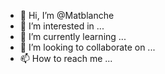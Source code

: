 - 👋 Hi, I’m @Matblanche
- 👀 I’m interested in ...
- 🌱 I’m currently learning ...
- 💞️ I’m looking to collaborate on ...
- 📫 How to reach me ...

<!---
Matblanche/Matblanche is a ✨ special ✨ repository because its `README.md` (this file) appears on your GitHub profile.
You can click the Preview link to take a look at your changes.
--->
